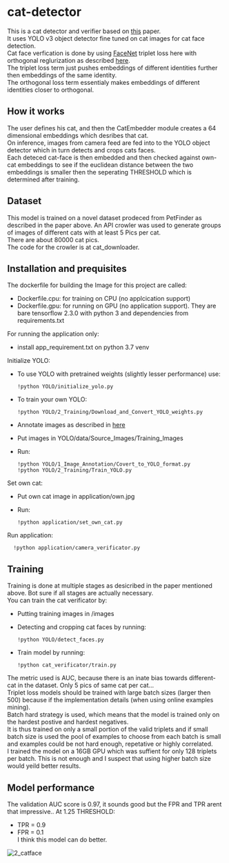 # cat-detector
This is a cat detector and verifier based on [this](http://cs230.stanford.edu/projects_fall_2019/reports/26251543.pdf) paper.  
It uses YOLO v3 object detector fine tuned on cat images for cat face detection.  
Cat face verfication is done by using [FaceNet](https://arxiv.org/pdf/1503.03832.pdf) triplet loss here with orthogonal reglurization as described [here](https://arxiv.org/pdf/1708.06320.pdf).  
The triplet loss term just pushes embeddings of different identities further then embeddings of the same identity.  
The orthogonal loss term essentialy makes embeddings of different identities closer to orthogonal.  

## How it works
The user defines his cat, and then the CatEmbedder module creates a 64 dimensional embeddings which desribes that cat.  
On inference, images from camera feed are fed into to the YOLO object detector which in turn detects and crops cats faces.  
Each deteced cat-face is then embedded and then checked against own-cat embeddings to see if the euclidean distance between the two embeddings is smaller then the seperating THRESHOLD which is determined after training. 

## Dataset
This model is trained on a novel dataset prodeced from PetFinder as described in the paper above.
An API crowler was used to generate groups of images of different cats with at least 5 Pics per cat.  
There are about 80000 cat pics.  
The code for the crowler is at cat_downloader.


## Installation and prequisites
The dockerfile for building the Image for this project are called:
- Dockerfile.cpu: for training on CPU (no applcication support)
- Dockerfile.gpu: for running on GPU (no application support). 
They are bare tensorflow 2.3.0 with python 3 and dependencies from requirements.txt
  
For running the application only:  
- install app_requirement.txt on python 3.7 venv


Initialize YOLO:
- To use YOLO with pretrained weights (slightly lesser performance) use:

      !python YOLO/initialize_yolo.py

- To train your own YOLO:

      !python YOLO/2_Training/Download_and_Convert_YOLO_weights.py
      
- Annotate images as described in [here](https://blog.insightdatascience.com/how-to-train-your-own-yolov3-detector-from-scratch-224d10e55de2)
- Put images in YOLO/data/Source_Images/Training_Images
- Run:

      !python YOLO/1_Image_Annotation/Covert_to_YOLO_format.py
      !python YOLO/2_Training/Train_YOLO.py
      
Set own cat:
- Put own cat image in application/own.jpg
- Run:

      !python application/set_own_cat.py
      
Run application:

      !python application/camera_verificator.py


## Training
Training is done at multiple stages as desicribed in the paper mentioned above. Bot sure if all stages are actually necessary.  
You can train the cat verificator by:
- Putting training images in /images
- Detecting and cropping cat faces by running:

      !python YOLO/detect_faces.py
- Train model by running:

      !python cat_verificator/train.py

The metric used is AUC, because there is an inate bias towards different-cat in the dataset. Only 5 pics of same cat per cat...   
Triplet loss models should be trained with large batch sizes (larger then 500) because if the implementation details (when using online examples mining).  
Batch hard strategy is used, which means that the model is trained only on the hardest postive and hardest negatives.  
It is thus trained on only a small portion of the valid triplets and if small batch size is used the pool of examples to choose from each batch is small and examples could be not hard enough, repetative or highly correlated.  
I trained the model on a 16GB GPU which was suffient for only 128 triplets per batch. This is not enough and I suspect that using higher batch size would yeild better results. 

## Model performance
The validation AUC score is 0.97, it sounds good but the FPR and TPR arent that impressive..
At 1.25 THRESHOLD:
- TPR = 0.9
- FPR = 0.1  
I think this model can do better.


![2_catface](https://user-images.githubusercontent.com/61577657/105912287-e8c8bb80-6033-11eb-961f-ea824f3736f4.jpg)
